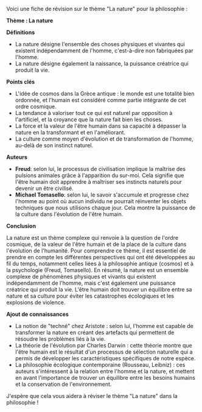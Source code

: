 Voici une fiche de révision sur le thème "La nature" pour la philosophie :

**Thème : La nature**

**Définitions**

* La nature désigne l'ensemble des choses physiques et vivantes qui existent indépendamment de l'homme, c'est-à-dire non fabriquées par l'homme.
* La nature désigne également la naissance, la puissance créatrice qui produit la vie.

**Points clés**

* L'idée de cosmos dans la Grèce antique : le monde est une totalité bien ordonnée, et l'humain est considéré comme partie intégrante de cet ordre cosmique.
* La tendance à valoriser tout ce qui est naturel par opposition à l'artificiel, et la croyance que la nature fait bien les choses.
* La force et la valeur de l'être humain dans sa capacité à dépasser la nature en la transformant et en l'améliorant.
* La culture comme moyen d'évolution et de transformation de l'homme, au-delà de son instinct naturel.

**Auteurs**

* **Freud**: selon lui, le processus de civilisation implique la maîtrise des pulsions animales grâce à l'apparition du sur-moi. Cela signifie que l'être humain doit apprendre à maîtriser ses instincts naturels pour devenir un être civilisé.
* **Michael Tomasello**: selon lui, le savoir s'accumule et progresse chez l'homme au point où aucun individu ne pourrait réinventer les objets techniques que nous utilisons chaque jour. Cela montre la puissance de la culture dans l'évolution de l'être humain.

**Conclusion**

La nature est un thème complexe qui renvoie à la question de l'ordre cosmique, de la valeur de l'être humain et de la place de la culture dans l'évolution de l'humanité. Pour comprendre ce thème, il est essentiel de prendre en compte les différentes perspectives qui ont été développées au fil du temps, notamment celles liées à la philosophie antique (cosmos) et à la psychologie (Freud, Tomasello). En résumé, la nature est un ensemble complexe de phénomènes physiques et vivants qui existent indépendamment de l'homme, mais c'est également une puissance créatrice qui produit la vie. L'être humain doit trouver un équilibre entre sa nature et sa culture pour éviter les catastrophes écologiques et les explosions de violence.

**Ajout de connaissances**

* La notion de "techné" chez Aristote : selon lui, l'homme est capable de transformer la nature en créant des artefacts qui permettent de résoudre les problèmes liés à la vie.
* La théorie de l'évolution par Charles Darwin : cette théorie montre que l'être humain est le résultat d'un processus de sélection naturelle qui a permis de développer les caractéristiques spécifiques de notre espèce.
* La philosophie écologique contemporaine (Rousseau, Leibniz) : ces auteurs s'intéressent à la relation entre l'homme et la nature, et mettent en avant l'importance de trouver un équilibre entre les besoins humains et la conservation de l'environnement.

J'espère que cela vous aidera à réviser le thème "La nature" dans la philosophie !